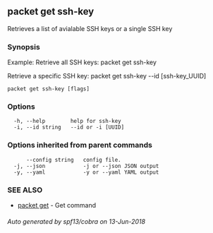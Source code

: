 ## packet get ssh-key

Retrieves a list of avialable SSH keys or a single SSH key

### Synopsis

Example:
 Retrieve all SSH keys: 
  packet get ssh-key
  
 Retrieve a specific SSH key:
  packet get ssh-key --id [ssh-key_UUID] 

```
packet get ssh-key [flags]
```

### Options

```
  -h, --help        help for ssh-key
  -i, --id string   --id or -i [UUID]
```

### Options inherited from parent commands

```
      --config string   config file.
  -j, --json            -j or --json JSON output
  -y, --yaml            -y or --yaml YAML output
```

### SEE ALSO

* [packet get](packet_get.md)	 - Get command

###### Auto generated by spf13/cobra on 13-Jun-2018
